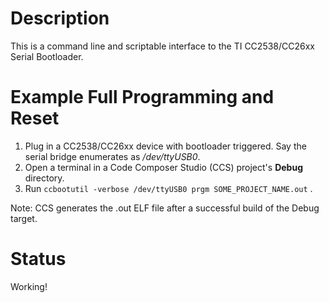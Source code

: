 # Description
This is a command line and scriptable interface to the TI CC2538/CC26xx Serial Bootloader.

# Example Full Programming and Reset
1. Plug in a CC2538/CC26xx device with bootloader triggered.
   Say the serial bridge enumerates as _/dev/ttyUSB0_.
2. Open a terminal in a Code Composer Studio (CCS) project's __Debug__ directory.
3. Run `ccbootutil -verbose /dev/ttyUSB0 prgm SOME_PROJECT_NAME.out` .

Note: CCS generates the .out ELF file after a successful build of the Debug target.

# Status
Working!
